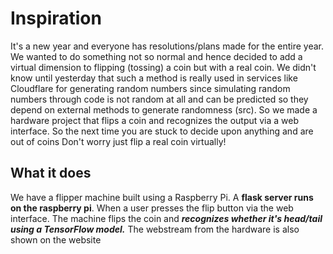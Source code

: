 # Inspiration
It's a new year and everyone has resolutions/plans made for the entire year. We wanted to do something not so normal and hence decided to add a virtual dimension to flipping (tossing) a coin but with a real coin. We didn't know until yesterday that such a method is really used in services like Cloudflare for generating random numbers since simulating random numbers through code is not random at all and can be predicted so they depend on external methods to generate randomness (src). So we made a hardware project that flips a coin and recognizes the output via a web interface. So the next time you are stuck to decide upon anything and are out of coins Don't worry just flip a real coin virtually!  

## What it does
We have a flipper machine built using a Raspberry Pi. A **flask server runs on the raspberry pi**. When a user presses the flip button via the web interface. The machine flips the coin and ***recognizes whether it's head/tail using a TensorFlow model.*** The webstream from the hardware is also shown on the website



